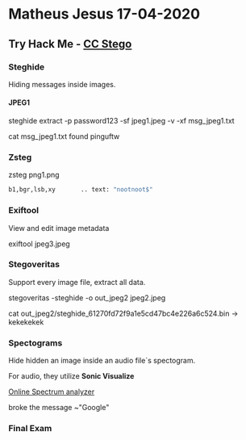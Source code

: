 # Matheus Jesus 17-04-2020

## Try Hack Me - [CC Stego](https://tryhackme.com/room/ccstego)

### Steghide

Hiding messages inside images.

#### JPEG1

steghide extract -p password123 -sf jpeg1.jpeg -v -xf msg_jpeg1.txt

cat msg_jpeg1.txt
found pinguftw

### Zsteg

zsteg png1.png

```sh
b1,bgr,lsb,xy       .. text: "nootnoot$"
```

### Exiftool

View and edit image metadata

exiftool jpeg3.jpeg

### Stegoveritas

Support every image file, extract all data.

stegoveritas -steghide -o out_jpeg2 jpeg2.jpeg

cat out_jpeg2/steghide_61270fd72f9a1e5cd47bc4e226a6c524.bin -> kekekekek

### Spectograms

Hide hidden an image inside an audio file`s spectogram.

For audio, they utilize **Sonic Visualize**

[Online Spectrum analyzer](https://academo.org/demos/spectrum-analyzer/)

broke the message ~"Google"

### Final Exam

